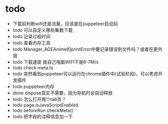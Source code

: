 # todo

* 下载前判断wifi还是流量，应该是在puppeteer启动前
* todo 可以自定义哪些集数下载
* todo 记录过程时间
* todo 查看内存工具
* todo Manager_AGEAnime的printError中要记录错误到文件吗？或者在更外层
* todo 下载速度 我自己电脑WIFI下是6-7M/s
* todo check meta.ts
* todo 突然看到puppeteer可以运行在chrome插件中(试验阶段)，可以考虑开发插件
* todo puppeteer内存
* done dispose其实不需要，因为导航时会自动释放
* todo 怎么打开两个tab页？
* todo page.isJavaScriptEnabled
* todo beforeRun checkMeta()
* todo 把字段的注释信息加一下
